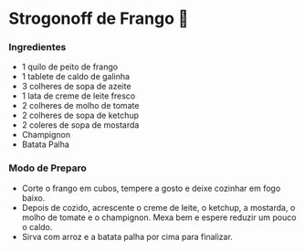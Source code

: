 # Strogonoff de Frango :chicken:



### Ingredientes

- 1 quilo de peito de frango
- 1 tablete de caldo de galinha
- 3 colheres de sopa de azeite
- 1 lata de creme de leite fresco
- 2 colheres de molho de tomate
- 2 colheres de sopa de ketchup
- 2 coleres de sopa de mostarda
- Champignon
- Batata Palha

### Modo de Preparo

- Corte o frango em cubos, tempere a gosto e deixe cozinhar em fogo baixo.
- Depois de cozido, acrescente o creme de leite, o ketchup, a mostarda, o molho de tomate e o champignon. Mexa bem e espere reduzir um pouco o caldo.
- Sirva com arroz e a batata palha por cima para finalizar.











